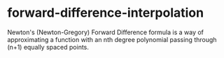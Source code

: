 # forward-difference-interpolation
Newton's (Newton-Gregory) Forward Difference formula is a way of approximating a function with an nth degree polynomial passing through (n+1) equally spaced points.
